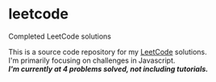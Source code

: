 # leetcode
Completed LeetCode solutions

This is a source code repository for my [LeetCode](https://leetcode.com/brooksrockett/) solutions.  
I'm primarily focusing on challenges in Javascript.  
***I'm currently at 4 problems solved, not including tutorials.***
